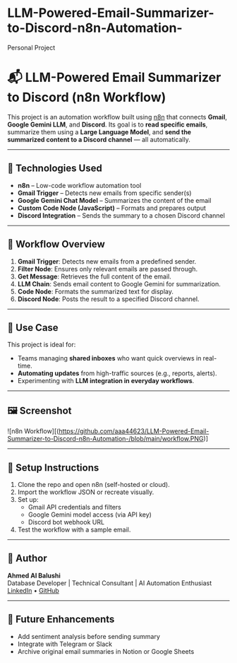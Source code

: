 # LLM-Powered-Email-Summarizer-to-Discord-n8n-Automation-
Personal Project 

# 📬 LLM-Powered Email Summarizer to Discord (n8n Workflow)

This project is an automation workflow built using [n8n](https://n8n.io/) that connects **Gmail**, **Google Gemini LLM**, and **Discord**. Its goal is to **read specific emails**, summarize them using a **Large Language Model**, and **send the summarized content to a Discord channel** — all automatically.

---

## 🔧 Technologies Used

- **n8n** – Low-code workflow automation tool  
- **Gmail Trigger** – Detects new emails from specific sender(s)  
- **Google Gemini Chat Model** – Summarizes the content of the email  
- **Custom Code Node (JavaScript)** – Formats and prepares output  
- **Discord Integration** – Sends the summary to a chosen Discord channel  

---

## 🔁 Workflow Overview

1. **Gmail Trigger**: Detects new emails from a predefined sender.
2. **Filter Node**: Ensures only relevant emails are passed through.
3. **Get Message**: Retrieves the full content of the email.
4. **LLM Chain**: Sends email content to Google Gemini for summarization.
5. **Code Node**: Formats the summarized text for display.
6. **Discord Node**: Posts the result to a specified Discord channel.

---

## 📌 Use Case

This project is ideal for:
- Teams managing **shared inboxes** who want quick overviews in real-time.
- **Automating updates** from high-traffic sources (e.g., reports, alerts).
- Experimenting with **LLM integration in everyday workflows**.

---

## 🖼 Screenshot

![n8n Workflow][(https://github.com/aaa44623/LLM-Powered-Email-Summarizer-to-Discord-n8n-Automation-/blob/main/workflow.PNG)]

---

## 📂 Setup Instructions

1. Clone the repo and open n8n (self-hosted or cloud).
2. Import the workflow JSON or recreate visually.
3. Set up:
   - Gmail API credentials and filters
   - Google Gemini model access (via API key)
   - Discord bot webhook URL
4. Test the workflow with a sample email.

---

## 📣 Author

**Ahmed Al Balushi**  
Database Developer | Technical Consultant | AI Automation Enthusiast  
[LinkedIn](https://linkedin.com/in/ahmed-al-balushi-31775b146) • [GitHub](https://github.com/aaa44623)

---

## 🧠 Future Enhancements

- Add sentiment analysis before sending summary  
- Integrate with Telegram or Slack  
- Archive original email summaries in Notion or Google Sheets  
